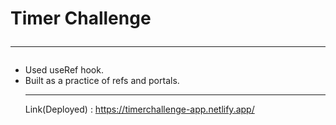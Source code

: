 # Timer Challenge<hr>
- Used useRef hook.<br>
- Built as a practice of refs and portals.<br><hr>
Link(Deployed) : https://timerchallenge-app.netlify.app/
